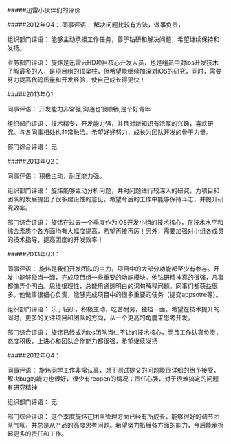 #####迅雷小伙伴们的评价

#####2012年Q4：
同事评语：
解决问题比较有方法，做事负责，

组织部门评语：
能够主动承担工作任务，善于钻研和解决问题，希望继续保持和发扬。

业务部门评语：
旋炜是迅雷云HD项目核心开发人员，也是组员中对ios开发技术了解最多的人，是项目组的顶梁柱，但希望能继续加深对iOS的研究，同时，需要努力提高代码质量和开发经验，使自己成长得更快！


#####2013年Q1：

同事评语：
开发能力非常强,沟通也很顺畅,是个好青年

组织部门评语：
技术精专，开发能力强，并且对新知识有浓厚的兴趣，喜欢研究。与各同事相处也非常融洽。希望好好努力，成长为团队开发的骨干力量。

部门综合评语：
无


#####2013年Q2：

同事评语：
积极主动，耐压能力强。

组织部门评语：
旋炜能够主动分析问题，并对问题进行较深入的研究，为项目和团队的发展提出了很多建设性的意见。希望今后的工作中能够保持斗志，并提升研究效率。

部门综合评语：
旋炜在过去一个季度作为iOS开发小组的技术核心，在技术水平和综合素质个各方面均有大幅度提高，希望再接再厉！另外，需要加强对小组各成员的技术指导，提高团度的开发效率！


#####2013年Q3：

同事评语：
旋炜是我们开发团队的主力，项目中的大部分功能都至少有参与。开发中能够独当一面，完成项目组一些重要的功能模块。他钻研精神真的很强，凡事都像弄个明白。思维很理性，总能用通透明白的词句解释问题。同事们都获益很多。他做事很细心负责，能够完成项目中的很多重要的任务（提交appsotre等）。

组织部门评语：
乐于钻研，积极主动，吃苦耐劳，独挡一面。希望在技术提升的同时，更多的关注项目和团队的方向，从一个更高的角度来思考开发。

部门综合评语：
旋炜已经成为ios团队当仁不让的技术核心，而且工作认真负责，态度积极，上进心和团队合作能力都很强，希望继续发扬


#####2012年Q4：

同事评语：
旋炜同学工作非常认真，对于测试提交的问题能很详细的给予接受，解决bug的能力也很好，很少有reopen的情况；责任心强，对于很难搞定的问题有研究精神

组织部门评语：
无

部门综合评语：
这个季度旋炜在团队管理方面已经有所成长，能够很好的调节团队气氛，并总是从产品的高度思考问题。希望努力拓展各方面的能力，今后能承担起更多的责任和工作。

